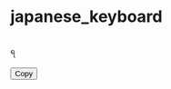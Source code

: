 # japanese_keyboard

<pre><code>
ရ
</code></pre>
<button onclick="navigator.clipboard.writeText(this.previousElementSibling.innerText);">
  Copy
</button>
